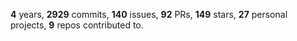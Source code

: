 **4** years, **2929** commits, **140** issues, **92** PRs, **149** stars, **27** personal projects, **9** repos contributed to.
